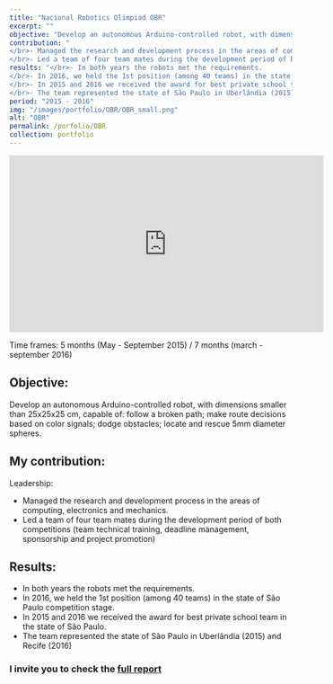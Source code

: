 ```yaml
---
title: "Nacional Robotics Olimpiad OBR"
excerpt: ""
objective: "Develop an autonomous Arduino-controlled robot, with dimensions smaller than 25x25x25 cm, capable of: follow a broken path; make route decisions based on color signals; dodge obstacles; locate and rescue 5mm diameter spheres."
contribution: "
</br>- Managed the research and development process in the areas of computing, electronics and mechanics.
</br>- Led a team of four team mates during the development period of both competitions (team technical training, deadline management, sponsorship and project promotion)"
results: "</br>- In both years the robots met the requirements.
</br>- In 2016, we held the 1st position (among 40 teams) in the state of São Paulo competition stage.
</br>- In 2015 and 2016 we received the award for best private school team in the state of São Paulo.
</br>- The team represented the state of São Paulo in Uberlândia (2015) and Recife (2016) "
period: "2015 - 2016"
img: "/images/portfolio/OBR/OBR_small.png"
alt: "OBR"
permalink: /porfolio/OBR
collection: portfolio
---
```


<iframe width="560" height="315" src="https://www.youtube.com/embed/BvduMs__dOg" title="YouTube video player" frameborder="0" allow="accelerometer; autoplay; clipboard-write; encrypted-media; gyroscope; picture-in-picture" allowfullscreen></iframe>

Time frames:  5 months (May - September 2015) / 7 months (march - september 2016)
## Objective:
Develop an autonomous Arduino-controlled robot, with dimensions smaller than 25x25x25 cm, capable of: follow a broken path; make route decisions based on color signals; dodge obstacles; locate and rescue 5mm diameter spheres.

## My contribution:
Leadership: 
- Managed the research and development process in the areas of computing, electronics and mechanics.
- Led a team of four team mates during the development period of both competitions (team technical training, deadline management, sponsorship and project promotion)

## Results:
- In both years the robots met the requirements.
- In 2016, we held the 1st position (among 40 teams) in the state of São Paulo competition stage.
- In 2015 and 2016 we received the award for best private school team in the state of São Paulo.
- The team represented the state of São Paulo in Uberlândia (2015) and Recife (2016) 

### I invite you to check the [full report](/files/portfolio_OBR.pdf)